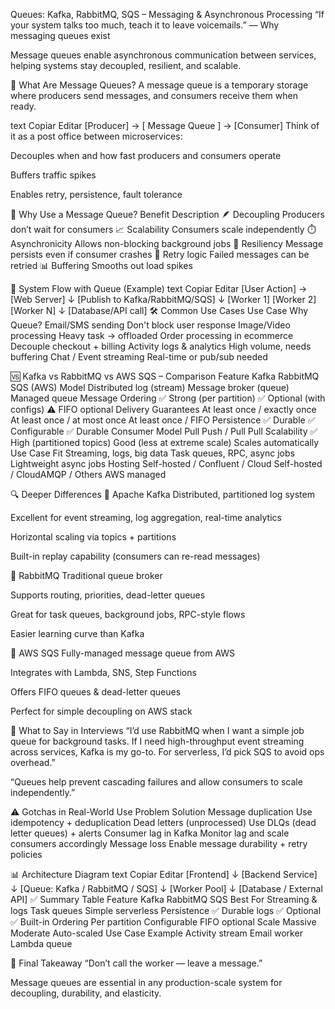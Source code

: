 Queues: Kafka, RabbitMQ, SQS – Messaging & Asynchronous Processing
“If your system talks too much, teach it to leave voicemails.”
— Why messaging queues exist

Message queues enable asynchronous communication between services, helping systems stay decoupled, resilient, and scalable.

🎯 What Are Message Queues?
A message queue is a temporary storage where producers send messages, and consumers receive them when ready.

text
Copiar
Editar
[Producer] → [ Message Queue ] → [Consumer]
Think of it as a post office between microservices:

Decouples when and how fast producers and consumers operate

Buffers traffic spikes

Enables retry, persistence, fault tolerance

🧱 Why Use a Message Queue?
Benefit	Description
🪶 Decoupling	Producers don’t wait for consumers
📈 Scalability	Consumers scale independently
⏱️ Asynchronicity	Allows non-blocking background jobs
🧨 Resiliency	Message persists even if consumer crashes
🔁 Retry logic	Failed messages can be retried
📊 Buffering	Smooths out load spikes

🧪 System Flow with Queue (Example)
text
Copiar
Editar
[User Action] → [Web Server]
                  ↓
           [Publish to Kafka/RabbitMQ/SQS]
                  ↓
         [Worker 1] [Worker 2] [Worker N]
                  ↓
             [Database/API call]
🛠️ Common Use Cases
Use Case	Why Queue?
Email/SMS sending	Don't block user response
Image/Video processing	Heavy task → offloaded
Order processing in ecommerce	Decouple checkout + billing
Activity logs & analytics	High volume, needs buffering
Chat / Event streaming	Real-time or pub/sub needed

🆚 Kafka vs RabbitMQ vs AWS SQS – Comparison
Feature	Kafka	RabbitMQ	SQS (AWS)
Model	Distributed log (stream)	Message broker (queue)	Managed queue
Message Ordering	✅ Strong (per partition)	✅ Optional (with configs)	⚠️ FIFO optional
Delivery Guarantees	At least once / exactly once	At least once / at most once	At least once / FIFO
Persistence	✅ Durable	✅ Configurable	✅ Durable
Consumer Model	Pull	Push / Pull	Pull
Scalability	✅ High (partitioned topics)	Good (less at extreme scale)	Scales automatically
Use Case Fit	Streaming, logs, big data	Task queues, RPC, async jobs	Lightweight async jobs
Hosting	Self-hosted / Confluent / Cloud	Self-hosted / CloudAMQP / Others	AWS managed

🔍 Deeper Differences
🔹 Apache Kafka
Distributed, partitioned log system

Excellent for event streaming, log aggregation, real-time analytics

Horizontal scaling via topics + partitions

Built-in replay capability (consumers can re-read messages)

🔹 RabbitMQ
Traditional queue broker

Supports routing, priorities, dead-letter queues

Great for task queues, background jobs, RPC-style flows

Easier learning curve than Kafka

🔹 AWS SQS
Fully-managed message queue from AWS

Integrates with Lambda, SNS, Step Functions

Offers FIFO queues & dead-letter queues

Perfect for simple decoupling on AWS stack

💬 What to Say in Interviews
“I’d use RabbitMQ when I want a simple job queue for background tasks. If I need high-throughput event streaming across services, Kafka is my go-to. For serverless, I’d pick SQS to avoid ops overhead.”

“Queues help prevent cascading failures and allow consumers to scale independently.”

⚠️ Gotchas in Real-World Use
Problem	Solution
Message duplication	Use idempotency + deduplication
Dead letters (unprocessed)	Use DLQs (dead letter queues) + alerts
Consumer lag in Kafka	Monitor lag and scale consumers accordingly
Message loss	Enable message durability + retry policies

📊 Architecture Diagram
text
Copiar
Editar
[Frontend]
   ↓
[Backend Service]
   ↓
[Queue: Kafka / RabbitMQ / SQS]
   ↓
[Worker Pool]
   ↓
[Database / External API]
✅ Summary Table
Feature	Kafka	RabbitMQ	SQS
Best For	Streaming & logs	Task queues	Simple serverless
Persistence	✅ Durable logs	✅ Optional	✅ Built-in
Ordering	Per partition	Configurable	FIFO optional
Scale	Massive	Moderate	Auto-scaled
Use Case Example	Activity stream	Email worker	Lambda queue

🏁 Final Takeaway
“Don’t call the worker — leave a message.”

Message queues are essential in any production-scale system for decoupling, durability, and elasticity.

